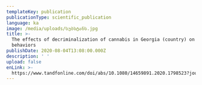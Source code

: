 ```yaml
---
templateKey: publication
publicationType: scientific_publication
language: ka
image: /media/uploads/სუბსტანს.jpg
title: >-
  The effects of decriminalization of cannabis in Georgia (country) on user
  behaviors
publishDate: 2020-08-04T13:08:00.000Z
description: ' '
upload: false
enLink: >-
  https://www.tandfonline.com/doi/abs/10.1080/14659891.2020.1798523?journalCode=ijsu20
---
```


